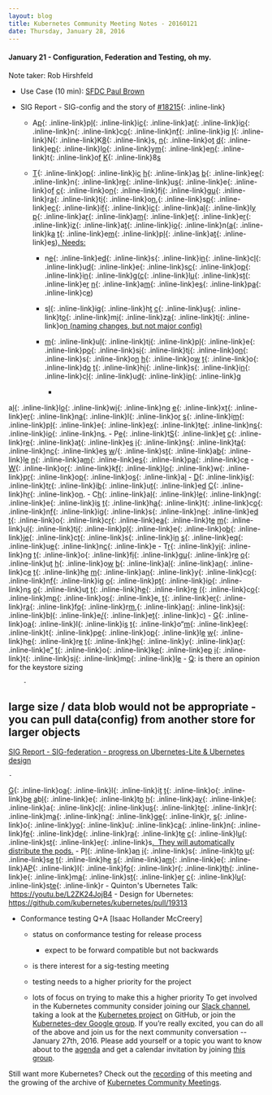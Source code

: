 ```yaml
---
layout: blog
title: Kubernetes Community Meeting Notes - 20160121
date: Thursday, January 28, 2016
---
```

#### January 21 - Configuration, Federation and Testing, oh my.&nbsp;


Note taker: Rob Hirshfeld
  - Use Case (10 min): [SFDC Paul Brown](https://docs.google.com/a/google.com/presentation/d/1MEI97efplr3f-GDX1GcWGfkEuGKKV-4niu27kHOeMLk/edit?usp=sharing_eid&ts=56a114f8)
  - SIG Report - SIG-config and the story of [#18215](https://github.com/kubernetes/kubernetes/pull/18215){: .inline-link}

    - A[p](https://github.com/kubernetes/kubernetes/pull/18215){: .inline-link}p[l](https://github.com/kubernetes/kubernetes/pull/18215){: .inline-link}i[c](https://github.com/kubernetes/kubernetes/pull/18215){: .inline-link}a[t](https://github.com/kubernetes/kubernetes/pull/18215){: .inline-link}i[o](https://github.com/kubernetes/kubernetes/pull/18215){: .inline-link}n[](https://github.com/kubernetes/kubernetes/pull/18215){: .inline-link}c[o](https://github.com/kubernetes/kubernetes/pull/18215){: .inline-link}n[f](https://github.com/kubernetes/kubernetes/pull/18215){: .inline-link}i[g](https://github.com/kubernetes/kubernetes/pull/18215) [I](https://github.com/kubernetes/kubernetes/pull/18215){: .inline-link}N[](https://github.com/kubernetes/kubernetes/pull/18215){: .inline-link}K[8](https://github.com/kubernetes/kubernetes/pull/18215){: .inline-link}s[,](https://github.com/kubernetes/kubernetes/pull/18215) [n](https://github.com/kubernetes/kubernetes/pull/18215){: .inline-link}o[t](https://github.com/kubernetes/kubernetes/pull/18215) [d](https://github.com/kubernetes/kubernetes/pull/18215){: .inline-link}e[p](https://github.com/kubernetes/kubernetes/pull/18215){: .inline-link}l[o](https://github.com/kubernetes/kubernetes/pull/18215){: .inline-link}y[m](https://github.com/kubernetes/kubernetes/pull/18215){: .inline-link}e[n](https://github.com/kubernetes/kubernetes/pull/18215){: .inline-link}t[](https://github.com/kubernetes/kubernetes/pull/18215){: .inline-link}o[f](https://github.com/kubernetes/kubernetes/pull/18215) [K](https://github.com/kubernetes/kubernetes/pull/18215){: .inline-link}8[s](https://github.com/kubernetes/kubernetes/pull/18215)
    - [T](https://github.com/kubernetes/kubernetes/pull/18215){: .inline-link}o[p](https://github.com/kubernetes/kubernetes/pull/18215){: .inline-link}i[c](https://github.com/kubernetes/kubernetes/pull/18215) [h](https://github.com/kubernetes/kubernetes/pull/18215){: .inline-link}a[s](https://github.com/kubernetes/kubernetes/pull/18215) [b](https://github.com/kubernetes/kubernetes/pull/18215){: .inline-link}e[e](https://github.com/kubernetes/kubernetes/pull/18215){: .inline-link}n[](https://github.com/kubernetes/kubernetes/pull/18215){: .inline-link}r[e](https://github.com/kubernetes/kubernetes/pull/18215){: .inline-link}u[s](https://github.com/kubernetes/kubernetes/pull/18215){: .inline-link}e[](https://github.com/kubernetes/kubernetes/pull/18215){: .inline-link}o[f](https://github.com/kubernetes/kubernetes/pull/18215) [c](https://github.com/kubernetes/kubernetes/pull/18215){: .inline-link}o[n](https://github.com/kubernetes/kubernetes/pull/18215){: .inline-link}f[i](https://github.com/kubernetes/kubernetes/pull/18215){: .inline-link}g[u](https://github.com/kubernetes/kubernetes/pull/18215){: .inline-link}r[a](https://github.com/kubernetes/kubernetes/pull/18215){: .inline-link}t[i](https://github.com/kubernetes/kubernetes/pull/18215){: .inline-link}o[n](https://github.com/kubernetes/kubernetes/pull/18215),[](https://github.com/kubernetes/kubernetes/pull/18215){: .inline-link}s[p](https://github.com/kubernetes/kubernetes/pull/18215){: .inline-link}e[c](https://github.com/kubernetes/kubernetes/pull/18215){: .inline-link}i[f](https://github.com/kubernetes/kubernetes/pull/18215){: .inline-link}i[c](https://github.com/kubernetes/kubernetes/pull/18215){: .inline-link}a[l](https://github.com/kubernetes/kubernetes/pull/18215){: .inline-link}l[y](https://github.com/kubernetes/kubernetes/pull/18215) [p](https://github.com/kubernetes/kubernetes/pull/18215){: .inline-link}a[r](https://github.com/kubernetes/kubernetes/pull/18215){: .inline-link}a[m](https://github.com/kubernetes/kubernetes/pull/18215){: .inline-link}e[t](https://github.com/kubernetes/kubernetes/pull/18215){: .inline-link}e[r](https://github.com/kubernetes/kubernetes/pull/18215){: .inline-link}i[z](https://github.com/kubernetes/kubernetes/pull/18215){: .inline-link}a[t](https://github.com/kubernetes/kubernetes/pull/18215){: .inline-link}i[o](https://github.com/kubernetes/kubernetes/pull/18215){: .inline-link}n[](https://github.com/kubernetes/kubernetes/pull/18215)([a](https://github.com/kubernetes/kubernetes/pull/18215){: .inline-link}k[a](https://github.com/kubernetes/kubernetes/pull/18215) [t](https://github.com/kubernetes/kubernetes/pull/18215){: .inline-link}e[m](https://github.com/kubernetes/kubernetes/pull/18215){: .inline-link}p[l](https://github.com/kubernetes/kubernetes/pull/18215){: .inline-link}a[t](https://github.com/kubernetes/kubernetes/pull/18215){: .inline-link}e[s](https://github.com/kubernetes/kubernetes/pull/18215))[. Needs:](https://github.com/kubernetes/kubernetes/pull/18215)

      - n[e](https://github.com/kubernetes/kubernetes/pull/18215){: .inline-link}e[d](https://github.com/kubernetes/kubernetes/pull/18215){: .inline-link}s[](https://github.com/kubernetes/kubernetes/pull/18215){: .inline-link}i[n](https://github.com/kubernetes/kubernetes/pull/18215){: .inline-link}c[l](https://github.com/kubernetes/kubernetes/pull/18215){: .inline-link}u[d](https://github.com/kubernetes/kubernetes/pull/18215){: .inline-link}e[](https://github.com/kubernetes/kubernetes/pull/18215){: .inline-link}s[c](https://github.com/kubernetes/kubernetes/pull/18215){: .inline-link}o[p](https://github.com/kubernetes/kubernetes/pull/18215){: .inline-link}i[n](https://github.com/kubernetes/kubernetes/pull/18215){: .inline-link}g[](https://github.com/kubernetes/kubernetes/pull/18215)([c](https://github.com/kubernetes/kubernetes/pull/18215){: .inline-link}l[u](https://github.com/kubernetes/kubernetes/pull/18215){: .inline-link}s[t](https://github.com/kubernetes/kubernetes/pull/18215){: .inline-link}e[r](https://github.com/kubernetes/kubernetes/pull/18215) [n](https://github.com/kubernetes/kubernetes/pull/18215){: .inline-link}a[m](https://github.com/kubernetes/kubernetes/pull/18215){: .inline-link}e[s](https://github.com/kubernetes/kubernetes/pull/18215){: .inline-link}p[a](https://github.com/kubernetes/kubernetes/pull/18215){: .inline-link}c[e](https://github.com/kubernetes/kubernetes/pull/18215))
      - s[l](https://github.com/kubernetes/kubernetes/pull/18215){: .inline-link}i[g](https://github.com/kubernetes/kubernetes/pull/18215){: .inline-link}h[t](https://github.com/kubernetes/kubernetes/pull/18215) [c](https://github.com/kubernetes/kubernetes/pull/18215){: .inline-link}u[s](https://github.com/kubernetes/kubernetes/pull/18215){: .inline-link}t[o](https://github.com/kubernetes/kubernetes/pull/18215){: .inline-link}m[i](https://github.com/kubernetes/kubernetes/pull/18215){: .inline-link}z[a](https://github.com/kubernetes/kubernetes/pull/18215){: .inline-link}t[i](https://github.com/kubernetes/kubernetes/pull/18215){: .inline-link}o[n (naming changes, but not major config)](https://github.com/kubernetes/kubernetes/pull/18215)
      - [m](https://github.com/kubernetes/kubernetes/pull/18215){: .inline-link}u[l](https://github.com/kubernetes/kubernetes/pull/18215){: .inline-link}t[i](https://github.com/kubernetes/kubernetes/pull/18215){: .inline-link}p[l](https://github.com/kubernetes/kubernetes/pull/18215){: .inline-link}e[](https://github.com/kubernetes/kubernetes/pull/18215){: .inline-link}p[o](https://github.com/kubernetes/kubernetes/pull/18215){: .inline-link}s[i](https://github.com/kubernetes/kubernetes/pull/18215){: .inline-link}t[i](https://github.com/kubernetes/kubernetes/pull/18215){: .inline-link}o[n](https://github.com/kubernetes/kubernetes/pull/18215){: .inline-link}s[](https://github.com/kubernetes/kubernetes/pull/18215){: .inline-link}o[n](https://github.com/kubernetes/kubernetes/pull/18215) [h](https://github.com/kubernetes/kubernetes/pull/18215){: .inline-link}o[w](https://github.com/kubernetes/kubernetes/pull/18215) [t](https://github.com/kubernetes/kubernetes/pull/18215){: .inline-link}o[](https://github.com/kubernetes/kubernetes/pull/18215){: .inline-link}d[o](https://github.com/kubernetes/kubernetes/pull/18215) [t](https://github.com/kubernetes/kubernetes/pull/18215){: .inline-link}h[i](https://github.com/kubernetes/kubernetes/pull/18215){: .inline-link}s[](https://github.com/kubernetes/kubernetes/pull/18215){: .inline-link}i[n](https://github.com/kubernetes/kubernetes/pull/18215){: .inline-link}c[l](https://github.com/kubernetes/kubernetes/pull/18215){: .inline-link}u[d](https://github.com/kubernetes/kubernetes/pull/18215){: .inline-link}i[n](https://github.com/kubernetes/kubernetes/pull/18215){: .inline-link}g[](https://github.com/kubernetes/kubernetes/pull/18215)

        -
a[l](https://github.com/kubernetes/kubernetes/pull/18215){: .inline-link}l[o](https://github.com/kubernetes/kubernetes/pull/18215){: .inline-link}w[i](https://github.com/kubernetes/kubernetes/pull/18215){: .inline-link}n[g](https://github.com/kubernetes/kubernetes/pull/18215) [e](https://github.com/kubernetes/kubernetes/pull/18215){: .inline-link}x[t](https://github.com/kubernetes/kubernetes/pull/18215){: .inline-link}e[r](https://github.com/kubernetes/kubernetes/pull/18215){: .inline-link}n[a](https://github.com/kubernetes/kubernetes/pull/18215){: .inline-link}l[](https://github.com/kubernetes/kubernetes/pull/18215){: .inline-link}o[r](https://github.com/kubernetes/kubernetes/pull/18215) [s](https://github.com/kubernetes/kubernetes/pull/18215){: .inline-link}i[m](https://github.com/kubernetes/kubernetes/pull/18215){: .inline-link}p[l](https://github.com/kubernetes/kubernetes/pull/18215){: .inline-link}e[](https://github.com/kubernetes/kubernetes/pull/18215){: .inline-link}e[x](https://github.com/kubernetes/kubernetes/pull/18215){: .inline-link}t[e](https://github.com/kubernetes/kubernetes/pull/18215){: .inline-link}n[s](https://github.com/kubernetes/kubernetes/pull/18215){: .inline-link}i[o](https://github.com/kubernetes/kubernetes/pull/18215){: .inline-link}n[s](https://github.com/kubernetes/kubernetes/pull/18215).
        -
P[e](https://github.com/kubernetes/kubernetes/pull/18215){: .inline-link}t[S](https://github.com/kubernetes/kubernetes/pull/18215){: .inline-link}e[t](https://github.com/kubernetes/kubernetes/pull/18215) [c](https://github.com/kubernetes/kubernetes/pull/18215){: .inline-link}r[e](https://github.com/kubernetes/kubernetes/pull/18215){: .inline-link}a[t](https://github.com/kubernetes/kubernetes/pull/18215){: .inline-link}e[s](https://github.com/kubernetes/kubernetes/pull/18215) [i](https://github.com/kubernetes/kubernetes/pull/18215){: .inline-link}n[s](https://github.com/kubernetes/kubernetes/pull/18215){: .inline-link}t[a](https://github.com/kubernetes/kubernetes/pull/18215){: .inline-link}n[c](https://github.com/kubernetes/kubernetes/pull/18215){: .inline-link}e[s](https://github.com/kubernetes/kubernetes/pull/18215) [w](https://github.com/kubernetes/kubernetes/pull/18215)/[](https://github.com/kubernetes/kubernetes/pull/18215){: .inline-link}s[t](https://github.com/kubernetes/kubernetes/pull/18215){: .inline-link}a[b](https://github.com/kubernetes/kubernetes/pull/18215){: .inline-link}l[e](https://github.com/kubernetes/kubernetes/pull/18215) [n](https://github.com/kubernetes/kubernetes/pull/18215){: .inline-link}a[m](https://github.com/kubernetes/kubernetes/pull/18215){: .inline-link}e[s](https://github.com/kubernetes/kubernetes/pull/18215){: .inline-link}p[a](https://github.com/kubernetes/kubernetes/pull/18215){: .inline-link}c[e](https://github.com/kubernetes/kubernetes/pull/18215)
        -
[W](https://github.com/kubernetes/kubernetes/pull/18215){: .inline-link}o[r](https://github.com/kubernetes/kubernetes/pull/18215){: .inline-link}k[f](https://github.com/kubernetes/kubernetes/pull/18215){: .inline-link}l[o](https://github.com/kubernetes/kubernetes/pull/18215){: .inline-link}w[](https://github.com/kubernetes/kubernetes/pull/18215){: .inline-link}p[r](https://github.com/kubernetes/kubernetes/pull/18215){: .inline-link}o[p](https://github.com/kubernetes/kubernetes/pull/18215){: .inline-link}o[s](https://github.com/kubernetes/kubernetes/pull/18215){: .inline-link}a[l](https://github.com/kubernetes/kubernetes/pull/18215)
        -
[D](https://github.com/kubernetes/kubernetes/pull/18215){: .inline-link}i[s](https://github.com/kubernetes/kubernetes/pull/18215){: .inline-link}t[r](https://github.com/kubernetes/kubernetes/pull/18215){: .inline-link}i[b](https://github.com/kubernetes/kubernetes/pull/18215){: .inline-link}u[t](https://github.com/kubernetes/kubernetes/pull/18215){: .inline-link}e[d](https://github.com/kubernetes/kubernetes/pull/18215) [C](https://github.com/kubernetes/kubernetes/pull/18215){: .inline-link}h[r](https://github.com/kubernetes/kubernetes/pull/18215){: .inline-link}o[n](https://github.com/kubernetes/kubernetes/pull/18215).
      -
C[h](https://github.com/kubernetes/kubernetes/pull/18215){: .inline-link}a[l](https://github.com/kubernetes/kubernetes/pull/18215){: .inline-link}l[e](https://github.com/kubernetes/kubernetes/pull/18215){: .inline-link}n[g](https://github.com/kubernetes/kubernetes/pull/18215){: .inline-link}e[](https://github.com/kubernetes/kubernetes/pull/18215){: .inline-link}i[s](https://github.com/kubernetes/kubernetes/pull/18215) [t](https://github.com/kubernetes/kubernetes/pull/18215){: .inline-link}h[a](https://github.com/kubernetes/kubernetes/pull/18215){: .inline-link}t[](https://github.com/kubernetes/kubernetes/pull/18215){: .inline-link}c[o](https://github.com/kubernetes/kubernetes/pull/18215){: .inline-link}n[f](https://github.com/kubernetes/kubernetes/pull/18215){: .inline-link}i[g](https://github.com/kubernetes/kubernetes/pull/18215){: .inline-link}s[](https://github.com/kubernetes/kubernetes/pull/18215){: .inline-link}n[e](https://github.com/kubernetes/kubernetes/pull/18215){: .inline-link}e[d](https://github.com/kubernetes/kubernetes/pull/18215) [t](https://github.com/kubernetes/kubernetes/pull/18215){: .inline-link}o[](https://github.com/kubernetes/kubernetes/pull/18215){: .inline-link}c[r](https://github.com/kubernetes/kubernetes/pull/18215){: .inline-link}e[a](https://github.com/kubernetes/kubernetes/pull/18215){: .inline-link}t[e](https://github.com/kubernetes/kubernetes/pull/18215) [m](https://github.com/kubernetes/kubernetes/pull/18215){: .inline-link}u[l](https://github.com/kubernetes/kubernetes/pull/18215){: .inline-link}t[i](https://github.com/kubernetes/kubernetes/pull/18215){: .inline-link}p[l](https://github.com/kubernetes/kubernetes/pull/18215){: .inline-link}e[](https://github.com/kubernetes/kubernetes/pull/18215){: .inline-link}o[b](https://github.com/kubernetes/kubernetes/pull/18215){: .inline-link}j[e](https://github.com/kubernetes/kubernetes/pull/18215){: .inline-link}c[t](https://github.com/kubernetes/kubernetes/pull/18215){: .inline-link}s[](https://github.com/kubernetes/kubernetes/pull/18215){: .inline-link}i[n](https://github.com/kubernetes/kubernetes/pull/18215) [s](https://github.com/kubernetes/kubernetes/pull/18215){: .inline-link}e[q](https://github.com/kubernetes/kubernetes/pull/18215){: .inline-link}u[e](https://github.com/kubernetes/kubernetes/pull/18215){: .inline-link}n[c](https://github.com/kubernetes/kubernetes/pull/18215){: .inline-link}e
      -
T[r](https://github.com/kubernetes/kubernetes/pull/18215){: .inline-link}y[i](https://github.com/kubernetes/kubernetes/pull/18215){: .inline-link}n[g](https://github.com/kubernetes/kubernetes/pull/18215) [t](https://github.com/kubernetes/kubernetes/pull/18215){: .inline-link}o[](https://github.com/kubernetes/kubernetes/pull/18215){: .inline-link}f[i](https://github.com/kubernetes/kubernetes/pull/18215){: .inline-link}g[u](https://github.com/kubernetes/kubernetes/pull/18215){: .inline-link}r[e](https://github.com/kubernetes/kubernetes/pull/18215) [o](https://github.com/kubernetes/kubernetes/pull/18215){: .inline-link}u[t](https://github.com/kubernetes/kubernetes/pull/18215) [h](https://github.com/kubernetes/kubernetes/pull/18215){: .inline-link}o[w](https://github.com/kubernetes/kubernetes/pull/18215) [b](https://github.com/kubernetes/kubernetes/pull/18215){: .inline-link}a[l](https://github.com/kubernetes/kubernetes/pull/18215){: .inline-link}a[n](https://github.com/kubernetes/kubernetes/pull/18215){: .inline-link}c[e](https://github.com/kubernetes/kubernetes/pull/18215) [t](https://github.com/kubernetes/kubernetes/pull/18215){: .inline-link}h[e](https://github.com/kubernetes/kubernetes/pull/18215) [m](https://github.com/kubernetes/kubernetes/pull/18215){: .inline-link}a[n](https://github.com/kubernetes/kubernetes/pull/18215){: .inline-link}y[](https://github.com/kubernetes/kubernetes/pull/18215){: .inline-link}c[o](https://github.com/kubernetes/kubernetes/pull/18215){: .inline-link}n[f](https://github.com/kubernetes/kubernetes/pull/18215){: .inline-link}i[g](https://github.com/kubernetes/kubernetes/pull/18215) [o](https://github.com/kubernetes/kubernetes/pull/18215){: .inline-link}p[t](https://github.com/kubernetes/kubernetes/pull/18215){: .inline-link}i[o](https://github.com/kubernetes/kubernetes/pull/18215){: .inline-link}n[s](https://github.com/kubernetes/kubernetes/pull/18215) [o](https://github.com/kubernetes/kubernetes/pull/18215){: .inline-link}u[t](https://github.com/kubernetes/kubernetes/pull/18215) [t](https://github.com/kubernetes/kubernetes/pull/18215){: .inline-link}h[e](https://github.com/kubernetes/kubernetes/pull/18215){: .inline-link}r[e](https://github.com/kubernetes/kubernetes/pull/18215) [(](https://github.com/kubernetes/kubernetes/pull/18215){: .inline-link}c[o](https://github.com/kubernetes/kubernetes/pull/18215){: .inline-link}m[p](https://github.com/kubernetes/kubernetes/pull/18215){: .inline-link}o[s](https://github.com/kubernetes/kubernetes/pull/18215){: .inline-link}e[,](https://github.com/kubernetes/kubernetes/pull/18215) [t](https://github.com/kubernetes/kubernetes/pull/18215){: .inline-link}e[r](https://github.com/kubernetes/kubernetes/pull/18215){: .inline-link}r[a](https://github.com/kubernetes/kubernetes/pull/18215){: .inline-link}f[o](https://github.com/kubernetes/kubernetes/pull/18215){: .inline-link}r[m](https://github.com/kubernetes/kubernetes/pull/18215),[](https://github.com/kubernetes/kubernetes/pull/18215){: .inline-link}a[n](https://github.com/kubernetes/kubernetes/pull/18215){: .inline-link}s[i](https://github.com/kubernetes/kubernetes/pull/18215){: .inline-link}b[l](https://github.com/kubernetes/kubernetes/pull/18215){: .inline-link}e[/](https://github.com/kubernetes/kubernetes/pull/18215){: .inline-link}e[t](https://github.com/kubernetes/kubernetes/pull/18215){: .inline-link}c[)](https://github.com/kubernetes/kubernetes/pull/18215)
      -
[G](https://github.com/kubernetes/kubernetes/pull/18215){: .inline-link}o[a](https://github.com/kubernetes/kubernetes/pull/18215){: .inline-link}l[](https://github.com/kubernetes/kubernetes/pull/18215){: .inline-link}i[s](https://github.com/kubernetes/kubernetes/pull/18215) [t](https://github.com/kubernetes/kubernetes/pull/18215){: .inline-link}o[](https://github.com/kubernetes/kubernetes/pull/18215)“[m](https://github.com/kubernetes/kubernetes/pull/18215){: .inline-link}e[e](https://github.com/kubernetes/kubernetes/pull/18215){: .inline-link}t[](https://github.com/kubernetes/kubernetes/pull/18215){: .inline-link}p[e](https://github.com/kubernetes/kubernetes/pull/18215){: .inline-link}o[p](https://github.com/kubernetes/kubernetes/pull/18215){: .inline-link}l[e](https://github.com/kubernetes/kubernetes/pull/18215) [w](https://github.com/kubernetes/kubernetes/pull/18215){: .inline-link}h[e](https://github.com/kubernetes/kubernetes/pull/18215){: .inline-link}r[e](https://github.com/kubernetes/kubernetes/pull/18215) [t](https://github.com/kubernetes/kubernetes/pull/18215){: .inline-link}h[e](https://github.com/kubernetes/kubernetes/pull/18215){: .inline-link}y[](https://github.com/kubernetes/kubernetes/pull/18215){: .inline-link}a[r](https://github.com/kubernetes/kubernetes/pull/18215){: .inline-link}e[”](https://github.com/kubernetes/kubernetes/pull/18215) [t](https://github.com/kubernetes/kubernetes/pull/18215){: .inline-link}o[](https://github.com/kubernetes/kubernetes/pull/18215){: .inline-link}k[e](https://github.com/kubernetes/kubernetes/pull/18215){: .inline-link}e[p](https://github.com/kubernetes/kubernetes/pull/18215) [i](https://github.com/kubernetes/kubernetes/pull/18215){: .inline-link}t[](https://github.com/kubernetes/kubernetes/pull/18215){: .inline-link}s[i](https://github.com/kubernetes/kubernetes/pull/18215){: .inline-link}m[p](https://github.com/kubernetes/kubernetes/pull/18215){: .inline-link}l[e](https://github.com/kubernetes/kubernetes/pull/18215)
      -
[Q](https://github.com/kubernetes/kubernetes/pull/18215): is there an opinion for the keystore sizing

        -
large size / data blob would not be appropriate
        -
you can pull data(config) from another store for larger objects
  -
[SIG Report - SIG-federation - progress on Ubernetes-Lite & Ubernetes design](https://github.com/kubernetes/kubernetes/pull/18215)

    -
[G](https://github.com/kubernetes/kubernetes/pull/18215){: .inline-link}o[a](https://github.com/kubernetes/kubernetes/pull/18215){: .inline-link}l[](https://github.com/kubernetes/kubernetes/pull/18215){: .inline-link}i[t](https://github.com/kubernetes/kubernetes/pull/18215) [t](https://github.com/kubernetes/kubernetes/pull/18215){: .inline-link}o[](https://github.com/kubernetes/kubernetes/pull/18215){: .inline-link}b[e](https://github.com/kubernetes/kubernetes/pull/18215) [a](https://github.com/kubernetes/kubernetes/pull/18215)b[l](https://github.com/kubernetes/kubernetes/pull/18215){: .inline-link}e[](https://github.com/kubernetes/kubernetes/pull/18215){: .inline-link}t[o](https://github.com/kubernetes/kubernetes/pull/18215) [h](https://github.com/kubernetes/kubernetes/pull/18215){: .inline-link}a[v](https://github.com/kubernetes/kubernetes/pull/18215){: .inline-link}e[](https://github.com/kubernetes/kubernetes/pull/18215){: .inline-link}a[](https://github.com/kubernetes/kubernetes/pull/18215){: .inline-link}c[l](https://github.com/kubernetes/kubernetes/pull/18215){: .inline-link}u[s](https://github.com/kubernetes/kubernetes/pull/18215){: .inline-link}t[e](https://github.com/kubernetes/kubernetes/pull/18215){: .inline-link}r[](https://github.com/kubernetes/kubernetes/pull/18215){: .inline-link}m[a](https://github.com/kubernetes/kubernetes/pull/18215){: .inline-link}n[a](https://github.com/kubernetes/kubernetes/pull/18215){: .inline-link}g[e](https://github.com/kubernetes/kubernetes/pull/18215){: .inline-link}r[,](https://github.com/kubernetes/kubernetes/pull/18215) [s](https://github.com/kubernetes/kubernetes/pull/18215){: .inline-link}o[](https://github.com/kubernetes/kubernetes/pull/18215){: .inline-link}y[o](https://github.com/kubernetes/kubernetes/pull/18215){: .inline-link}u[](https://github.com/kubernetes/kubernetes/pull/18215){: .inline-link}c[a](https://github.com/kubernetes/kubernetes/pull/18215){: .inline-link}n[](https://github.com/kubernetes/kubernetes/pull/18215){: .inline-link}f[e](https://github.com/kubernetes/kubernetes/pull/18215){: .inline-link}d[e](https://github.com/kubernetes/kubernetes/pull/18215){: .inline-link}r[a](https://github.com/kubernetes/kubernetes/pull/18215){: .inline-link}t[e](https://github.com/kubernetes/kubernetes/pull/18215) [c](https://github.com/kubernetes/kubernetes/pull/18215){: .inline-link}l[u](https://github.com/kubernetes/kubernetes/pull/18215){: .inline-link}s[t](https://github.com/kubernetes/kubernetes/pull/18215){: .inline-link}e[r](https://github.com/kubernetes/kubernetes/pull/18215){: .inline-link}s[. &nbsp;They will automatically distribute the pods.](https://github.com/kubernetes/kubernetes/pull/18215)
    -
P[l](https://github.com/kubernetes/kubernetes/pull/18215){: .inline-link}a[n](https://github.com/kubernetes/kubernetes/pull/18215) [i](https://github.com/kubernetes/kubernetes/pull/18215){: .inline-link}s[](https://github.com/kubernetes/kubernetes/pull/18215){: .inline-link}t[o](https://github.com/kubernetes/kubernetes/pull/18215) [u](https://github.com/kubernetes/kubernetes/pull/18215){: .inline-link}s[e](https://github.com/kubernetes/kubernetes/pull/18215) [t](https://github.com/kubernetes/kubernetes/pull/18215){: .inline-link}h[e](https://github.com/kubernetes/kubernetes/pull/18215) [s](https://github.com/kubernetes/kubernetes/pull/18215){: .inline-link}a[m](https://github.com/kubernetes/kubernetes/pull/18215){: .inline-link}e[](https://github.com/kubernetes/kubernetes/pull/18215){: .inline-link}A[P](https://github.com/kubernetes/kubernetes/pull/18215){: .inline-link}I[](https://github.com/kubernetes/kubernetes/pull/18215){: .inline-link}f[o](https://github.com/kubernetes/kubernetes/pull/18215){: .inline-link}r[](https://github.com/kubernetes/kubernetes/pull/18215){: .inline-link}t[h](https://github.com/kubernetes/kubernetes/pull/18215){: .inline-link}e[](https://github.com/kubernetes/kubernetes/pull/18215){: .inline-link}m[a](https://github.com/kubernetes/kubernetes/pull/18215){: .inline-link}s[t](https://github.com/kubernetes/kubernetes/pull/18215){: .inline-link}e[r](https://github.com/kubernetes/kubernetes/pull/18215) [c](https://github.com/kubernetes/kubernetes/pull/18215){: .inline-link}l[u](https://github.com/kubernetes/kubernetes/pull/18215){: .inline-link}s[te](https://github.com/kubernetes/kubernetes/pull/18215){: .inline-link}r
    - Quinton's Ubernetes Talk: &nbsp;https://youtu.be/L2ZK24JojB4
    - Design for Ubernetes: https://github.com/kubernetes/kubernetes/pull/19313


  - Conformance testing Q+A [Isaac Hollander McCreery]

    - status on conformance testing for release process

      - expect to be forward compatible but not backwards
    - is there interest for a sig-testing meeting
    - testing needs to a higher priority for the project
    - lots of focus on trying to make this a higher priority
To get involved in the Kubernetes community consider joining our [Slack channel](http://slack.k8s.io/), taking a look at the [Kubernetes project](https://github.com/kubernetes/) on GitHub, or join the [Kubernetes-dev Google group](https://groups.google.com/forum/#!forum/kubernetes-dev). If you’re really excited, you can do all of the above and join us for the next community conversation -- January 27th, 2016. Please add yourself or a topic you want to know about to the [agenda](https://docs.google.com/document/d/1VQDIAB0OqiSjIHI8AWMvSdceWhnz56jNpZrLs6o7NJY/edit) and get a calendar invitation by joining [this group](https://groups.google.com/forum/#!forum/kubernetes-community-video-chat).  



Still want more Kubernetes? Check out the [recording](https://www.youtube.com/watch?v=izQLFx_6kwY&feature=youtu.be&list=PL69nYSiGNLP1pkHsbPjzAewvMgGUpkCnJ) of this meeting and the growing of the archive of [Kubernetes Community Meetings](https://www.youtube.com/playlist?list=PL69nYSiGNLP1pkHsbPjzAewvMgGUpkCnJ).
